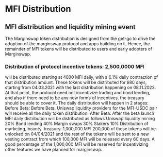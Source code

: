# MFI Distribution
## MFI distribution and liquidity mining event
The Marginswap token distribution is designed from the get-go to drive the adoption of the marginswap protocol and apps building on it. Hence, the remainder of MFI tokens will be distributed to users and early adopters of Marginswap.

### Distribution of protocol incentive tokens: 2,500,0000 MFI
will be distributed starting at 4000 MFI daily, with a 0.1% daily contraction of that distribution amount.
These tokens will be distributed for 980 days, starting from 04.03.2021 with the last distribution happening on 08.11.2023. At that point, the protocol need not incentivize trading and bond lending, and also if there need to be any new forms of incentives, the treasury should be able to cover it.
The daily distribution will happen in 2 stages:
Before Beta: Before Beta, Uniswap liquidity providers for the MFI-USDC pair will receive all the daily token distribution.
After Beta: After the beta launch MFI daily distribution will be distributed as follows
Uniswap liquidity mining 20%
Bond lending 40%
Margin swaps 30%
Stakers 10%
Distribution of marketing, bounty, treasury: 1,000,000 MFI
200,000 of these tokens will be unlocked on 04/04/2021 and the rest of the tokens will be sent to a new vesting contract from which 100,000 MFI will be released every 60 days.
A good percentage of the 1,000,000 MFI will be reserved for incentivizing other features we have planned for marginswap.


